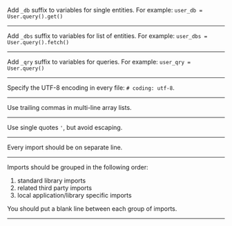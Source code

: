 Add `_db` suffix to variables for single entities. For example: `user_db = User.query().get()`

---

Add `_dbs` suffix to variables for list of entities. For example: `user_dbs = User.query().fetch()`

---

Add `_qry` suffix to variables for queries. For example: `user_qry = User.query()`

---

Specify the UTF-8 encoding in every file: `# coding: utf-8`.

---

Use trailing commas in multi-line array lists.

---

Use single quotes `'`, but avoid escaping.

---

Every import should be on separate line.

---

Imports should be grouped in the following order:

1.  standard library imports
2.  related third party imports
3.  local application/library specific imports

You should put a blank line between each group of imports.

---
